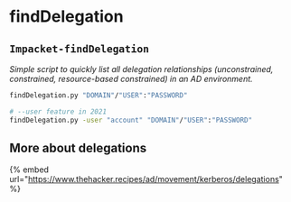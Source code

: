 # findDelegation

## `Impacket-findDelegation`

_Simple script to quickly list all delegation relationships (unconstrained, constrained, resource-based constrained) in an AD environment._

```bash
findDelegation.py "DOMAIN"/"USER":"PASSWORD"

# --user feature in 2021
findDelegation.py -user "account" "DOMAIN"/"USER":"PASSWORD"
```

## More about delegations

{% embed url="https://www.thehacker.recipes/ad/movement/kerberos/delegations" %}
